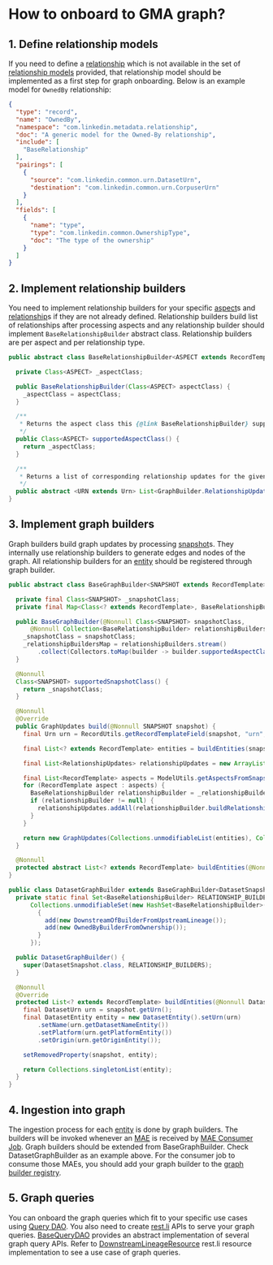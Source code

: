 # How to onboard to GMA graph?

## 1. Define relationship models
If you need to define a [relationship] which is not available in the set of [relationship models] provided,
that relationship model should be implemented as a first step for graph onboarding. 
Below is an example model for `OwnedBy` relationship:

```json
{
  "type": "record",
  "name": "OwnedBy",
  "namespace": "com.linkedin.metadata.relationship",
  "doc": "A generic model for the Owned-By relationship",
  "include": [
    "BaseRelationship"
  ],
  "pairings": [
    {
      "source": "com.linkedin.common.urn.DatasetUrn",
      "destination": "com.linkedin.common.urn.CorpuserUrn"
    }
  ],
  "fields": [
    {
      "name": "type",
      "type": "com.linkedin.common.OwnershipType",
      "doc": "The type of the ownership"
    }
  ]
}
```

## 2. Implement relationship builders
You need to implement relationship builders for your specific [aspect]s and [relationship]s if they are not already defined.
Relationship builders build list of relationships after processing aspects and any relationship builder should implement `BaseRelationshipBuilder` abstract class.
Relationship builders are per aspect and per relationship type.

```java
public abstract class BaseRelationshipBuilder<ASPECT extends RecordTemplate> {

  private Class<ASPECT> _aspectClass;

  public BaseRelationshipBuilder(Class<ASPECT> aspectClass) {
    _aspectClass = aspectClass;
  }

  /**
   * Returns the aspect class this {@link BaseRelationshipBuilder} supports
   */
  public Class<ASPECT> supportedAspectClass() {
    return _aspectClass;
  }

  /**
   * Returns a list of corresponding relationship updates for the given metadata aspect
   */
  public abstract <URN extends Urn> List<GraphBuilder.RelationshipUpdates> buildRelationships(URN urn, ASPECT aspect);
}
```

## 3. Implement graph builders
Graph builders build graph updates by processing [snapshot]s. 
They internally use relationship builders to generate edges and nodes of the graph.
All relationship builders for an [entity] should be registered through graph builder.

```java
public abstract class BaseGraphBuilder<SNAPSHOT extends RecordTemplate> implements GraphBuilder<SNAPSHOT> {

  private final Class<SNAPSHOT> _snapshotClass;
  private final Map<Class<? extends RecordTemplate>, BaseRelationshipBuilder> _relationshipBuildersMap;

  public BaseGraphBuilder(@Nonnull Class<SNAPSHOT> snapshotClass,
      @Nonnull Collection<BaseRelationshipBuilder> relationshipBuilders) {
    _snapshotClass = snapshotClass;
    _relationshipBuildersMap = relationshipBuilders.stream()
        .collect(Collectors.toMap(builder -> builder.supportedAspectClass(), Function.identity()));
  }

  @Nonnull
  Class<SNAPSHOT> supportedSnapshotClass() {
    return _snapshotClass;
  }

  @Nonnull
  @Override
  public GraphUpdates build(@Nonnull SNAPSHOT snapshot) {
    final Urn urn = RecordUtils.getRecordTemplateField(snapshot, "urn", Urn.class);

    final List<? extends RecordTemplate> entities = buildEntities(snapshot);

    final List<RelationshipUpdates> relationshipUpdates = new ArrayList<>();

    final List<RecordTemplate> aspects = ModelUtils.getAspectsFromSnapshot(snapshot);
    for (RecordTemplate aspect : aspects) {
      BaseRelationshipBuilder relationshipBuilder = _relationshipBuildersMap.get(aspect.getClass());
      if (relationshipBuilder != null) {
        relationshipUpdates.addAll(relationshipBuilder.buildRelationships(urn, aspect));
      }
    }

    return new GraphUpdates(Collections.unmodifiableList(entities), Collections.unmodifiableList(relationshipUpdates));
  }

  @Nonnull
  protected abstract List<? extends RecordTemplate> buildEntities(@Nonnull SNAPSHOT snapshot);
}
```

```java
public class DatasetGraphBuilder extends BaseGraphBuilder<DatasetSnapshot> {
  private static final Set<BaseRelationshipBuilder> RELATIONSHIP_BUILDERS =
      Collections.unmodifiableSet(new HashSet<BaseRelationshipBuilder>() {
        {
          add(new DownstreamOfBuilderFromUpstreamLineage());
          add(new OwnedByBuilderFromOwnership());
        }
      });

  public DatasetGraphBuilder() {
    super(DatasetSnapshot.class, RELATIONSHIP_BUILDERS);
  }

  @Nonnull
  @Override
  protected List<? extends RecordTemplate> buildEntities(@Nonnull DatasetSnapshot snapshot) {
    final DatasetUrn urn = snapshot.getUrn();
    final DatasetEntity entity = new DatasetEntity().setUrn(urn)
        .setName(urn.getDatasetNameEntity())
        .setPlatform(urn.getPlatformEntity())
        .setOrigin(urn.getOriginEntity());

    setRemovedProperty(snapshot, entity);

    return Collections.singletonList(entity);
  }
}
```

## 4. Ingestion into graph
The ingestion process for each [entity] is done by graph builders. 
The builders will be invoked whenever an [MAE] is received by [MAE Consumer Job]. 
Graph builders should be extended from BaseGraphBuilder. Check DatasetGraphBuilder as an example above. 
For the consumer job to consume those MAEs, you should add your graph builder to the [graph builder registry].

## 5. Graph queries
You can onboard the graph queries which fit to your specific use cases using [Query DAO]. 
You also need to create [rest.li](https://rest.li) APIs to serve your graph queries.
[BaseQueryDAO] provides an abstract implementation of several graph query APIs.
Refer to [DownstreamLineageResource] rest.li resource implementation to see a use case of graph queries.

[relationship]: ../what/relationship.md
[relationship models]: ../../metadata-models/build/mainSchemas/com/linkedin/metadata/relationship
[aspect]: ../what/aspect.md
[snapshot]: ../what/snapshot.md
[entity]: ../what/entity.md
[mae]: ../what/mxe.md#metadata-audit-event-mae
[mae consumer job]: ../architecture/metadata-ingestion.md#mae-consumer-job
[graph builder registry]: ../../metadata-builders/src/main/java/com/linkedin/metadata/builders/graph/RegisteredGraphBuilders.java
[query dao]: ../architecture/metadata-serving.md#query-dao
[BaseQueryDAO]: ../../metadata-dao/src/main/java/com/linkedin/metadata/dao/BaseQueryDAO.java
[DownstreamLineageResource]: ../../gms/impl/src/main/java/com/linkedin/dataset/rest/resources/DownstreamLineageResource.java
